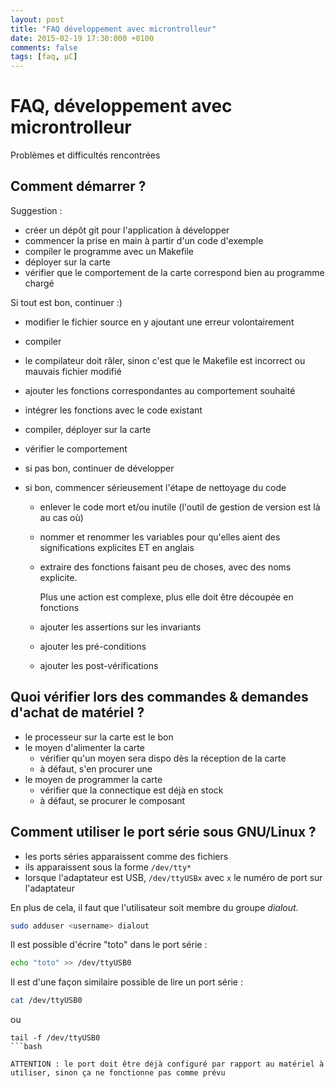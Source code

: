 ```yaml
---
layout: post
title: "FAQ développement avec microntrolleur"
date: 2015-02-19 17:30:000 +0100
comments: false
tags: [faq, µC]
---
```


# FAQ, développement avec microntrolleur

Problèmes et difficultés rencontrées

## Comment démarrer ?

Suggestion : 

* créer un dépôt git pour l'application à développer
* commencer la prise en main à partir d'un code d'exemple
* compiler le programme avec un Makefile
* déployer sur la carte
* vérifier que le comportement de la carte correspond bien au programme chargé

Si tout est bon, continuer :)

* modifier le fichier source en y ajoutant une erreur volontairement
* compiler
* le compilateur doit râler, sinon c'est que le Makefile est incorrect ou mauvais fichier modifié

* ajouter les fonctions correspondantes au comportement souhaité
* intégrer les fonctions avec le code existant
* compiler, déployer sur la carte
* vérifier le comportement
* si pas bon, continuer de développer
* si bon, commencer sérieusement l'étape de nettoyage du code
	* enlever le code mort et/ou inutile (l'outil de gestion de version est là au cas où)
	* nommer et renommer les variables pour qu'elles aient des significations explicites ET en anglais
	* extraire des fonctions faisant peu de choses, avec des noms explicite.

		Plus une action est complexe, plus elle doit être découpée en fonctions

	* ajouter les assertions sur les invariants
	* ajouter les pré-conditions
	* ajouter les post-vérifications

## Quoi vérifier lors des commandes & demandes d'achat de matériel ?

* le processeur sur la carte est le bon
* le moyen d'alimenter la carte
	* vérifier qu'un moyen sera dispo dès la réception de la carte
	* à défaut, s'en procurer une
* le moyen de programmer la carte
	* vérifier que la connectique est déjà en stock
	* à défaut, se procurer le composant

## Comment utiliser le port série sous GNU/Linux ?

* les ports séries apparaissent comme des fichiers
* ils apparaissent sous la forme `/dev/tty*`
* lorsque l'adaptateur est USB, `/dev/ttyUSBx` avec `x` le numéro de port sur l'adaptateur

En plus de cela, il faut que l'utilisateur soit membre du groupe _dialout_.

```bash
sudo adduser <username> dialout
```

Il est possible d'écrire "toto" dans le port série :

```bash
echo "toto" >> /dev/ttyUSB0
```

Il est d'une façon similaire possible de lire un port série :

```bash
cat /dev/ttyUSB0
```

ou 

```
tail -f /dev/ttyUSB0
```bash

ATTENTION : le port doit être déjà configuré par rapport au matériel à utiliser, sinon ça ne fonctionne pas comme prévu
